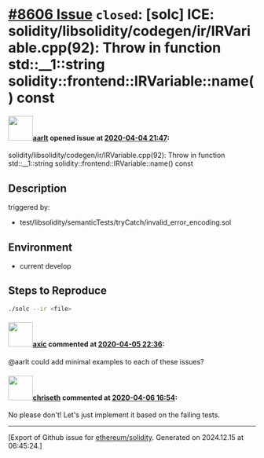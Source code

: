 # [\#8606 Issue](https://github.com/ethereum/solidity/issues/8606) `closed`: [solc] ICE: solidity/libsolidity/codegen/ir/IRVariable.cpp(92): Throw in function std::__1::string solidity::frontend::IRVariable::name() const

#### <img src="https://avatars.githubusercontent.com/u/5008794?u=aa5f725afdad81154a79cd5ab6be9340b08da4a9&v=4" width="50">[aarlt](https://github.com/aarlt) opened issue at [2020-04-04 21:47](https://github.com/ethereum/solidity/issues/8606):

solidity/libsolidity/codegen/ir/IRVariable.cpp(92): Throw in function std::__1::string solidity::frontend::IRVariable::name() const

## Description

triggered by:
- test/libsolidity/semanticTests/tryCatch/invalid_error_encoding.sol

## Environment

- current develop

## Steps to Reproduce

```sh
./solc --ir <file>
```


#### <img src="https://avatars.githubusercontent.com/u/20340?v=4" width="50">[axic](https://github.com/axic) commented at [2020-04-05 22:36](https://github.com/ethereum/solidity/issues/8606#issuecomment-609496113):

@aarlt could add minimal examples to each of these issues?

#### <img src="https://avatars.githubusercontent.com/u/9073706?v=4" width="50">[chriseth](https://github.com/chriseth) commented at [2020-04-06 16:54](https://github.com/ethereum/solidity/issues/8606#issuecomment-609913178):

No please don't! Let's just implement it based on the failing tests.


-------------------------------------------------------------------------------



[Export of Github issue for [ethereum/solidity](https://github.com/ethereum/solidity). Generated on 2024.12.15 at 06:45:24.]
